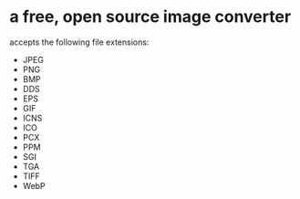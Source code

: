 # a free, open source image converter

accepts the following file extensions:
- JPEG
- PNG
- BMP
- DDS
- EPS
- GIF
- ICNS
- ICO
- PCX
- PPM
- SGI
- TGA
- TIFF
- WebP